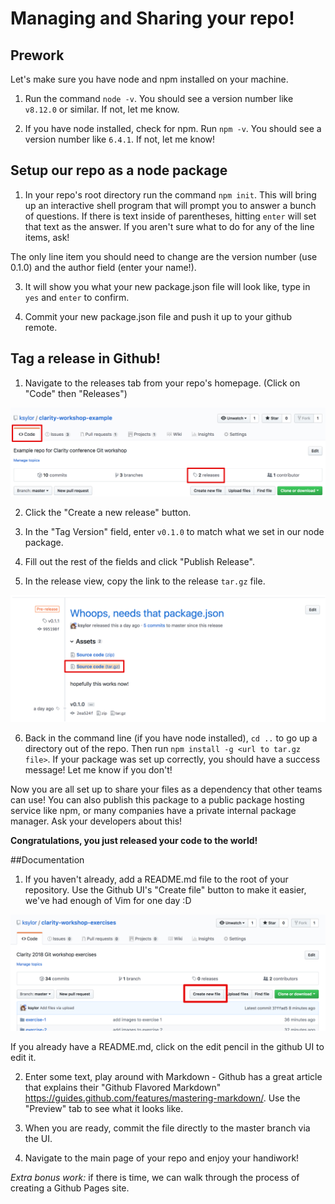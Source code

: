 # Managing and Sharing your repo!

## Prework

Let's make sure you have node and npm installed on your machine.

1. Run the command `node -v`. You should see a version number like `v8.12.0` or similar. If not, let me know.

2. If you have node installed, check for npm. Run `npm -v`. You should see a version number like `6.4.1`. If not, let me know!

## Setup our repo as a node package

1. In your repo's root directory run the command `npm init`. This will bring up an interactive shell program that will prompt you to answer a bunch of questions. If there is text inside of parentheses, hitting `enter` will set that text as the answer. If you aren't sure what to do for any of the line items, ask! 

The only line item you should need to change are the version number (use 0.1.0) and the author field (enter your name!).

3. It will show you what your new package.json file will look like, type in `yes` and `enter` to confirm.

4. Commit your new package.json file and push it up to your github remote.

## Tag a release in Github! 

1. Navigate to the releases tab from your repo's homepage. (Click on "Code" then "Releases")

![Releases tab](../images/releases-tab.jpg)

2. Click the "Create a new release" button.

3. In the "Tag Version" field, enter `v0.1.0` to match what we set in our node package. 

4. Fill out the rest of the fields and click "Publish Release".

5. In the release view, copy the link to the release `tar.gz` file.

![tarball link](../images/tarball-link.jpg)

6. Back in the command line (if you have node installed), `cd ..` to go up a directory out of the repo. Then run `npm install -g <url to tar.gz file>`. If your package was set up correctly, you should have a success message! Let me know if you don't!

Now you are all set up to share your files as a dependency that other teams can use! You can also publish this package to a public package hosting service like npm, or many companies have a private internal package manager. Ask your developers about this!

**Congratulations, you just released your code to the world!**

##Documentation

1. If you haven't already, add a README.md file to the root of your repository. Use the Github UI's "Create file" button to make it easier, we've had enough of Vim for one day :D

![create new file](../images/create-file.jpg)

If you already have a README.md, click on the edit pencil in the github UI to edit it.

2. Enter some text, play around with Markdown - Github has a great article that explains their "Github Flavored Markdown" https://guides.github.com/features/mastering-markdown/. Use the "Preview" tab to see what it looks like.

3. When you are ready, commit the file directly to the master branch via the UI.

4. Navigate to the main page of your repo and enjoy your handiwork!

_Extra bonus work:_ if there is time, we can walk through the process of creating a Github Pages site.
